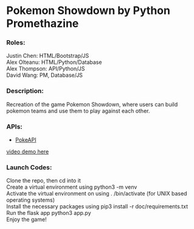 # Pokemon Showdown by Python Promethazine

### Roles:
Justin Chen: HTML/Bootstrap/JS  
Alex Olteanu: HTML/Python/Database  
Alex Thompson: API/Python/JS  
David Wang: PM, Database/JS  

### Description:
Recreation of the game Pokemon Showdown, where users can build pokemon teams and use them to play against each other.

### APIs:
* [PokeAPI](https://docs.google.com/document/d/1hMbL36d5qqFLfufHOqUMWwraWFudfJdekqp6urex0KU/edit)

[video demo here](https://www.youtube.com/watch?v=kYnmQHMYmek)

### Launch Codes:
Clone the repo, then cd into it  
Create a virtual environment using python3 -m venv <path>  
Activate the virtual environment on using . <path>/bin/activate (for UNIX based operating systems)  
Install the necessary packages using pip3 install -r doc/requirements.txt  
Run the flask app python3 app.py  
Enjoy the game!
